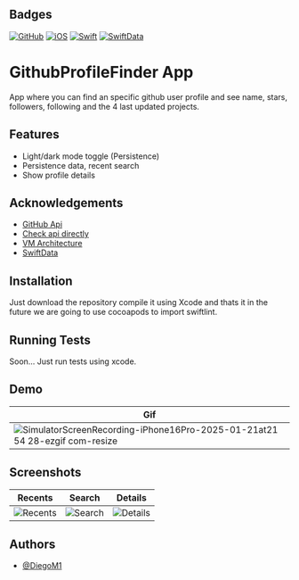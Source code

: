 ## Badges
[![GitHub](https://img.shields.io/badge/GitHub-gray.svg)](https://docs.github.com/en/rest?apiVersion=2022-11-28) [![iOS](https://img.shields.io/badge/iOS-white.svg)](https://developer.apple.com)   [![Swift](https://img.shields.io/badge/swift-orange.svg)](https://developer.apple.com/documentation/swift/)  [![SwiftData](https://img.shields.io/badge/swiftData-blue.svg)](https://developer.apple.com/xcode/swiftdata/)


# GithubProfileFinder App

App where you can find an specific github user profile and see name, stars, followers, following and the 4 last updated projects.



## Features

- Light/dark mode toggle (Persistence)
- Persistence data, recent search
- Show profile details


## Acknowledgements

 - [GitHub Api](https://docs.github.com/en/rest)
 - [Check api directly](https://api.github.com/users/DiegoM1)
 - [VM Architecture](https://betterprogramming.pub/swiftui-architecture-a-complete-guide-to-mv-pattern-approach-5f411eaaaf9e)
 - [SwiftData](https://developer.apple.com/xcode/swiftdata/)


## Installation

Just download the repository  compile it using Xcode and thats it in the future we are going to use cocoapods to import swiftlint.
## Running Tests

Soon... Just run tests using xcode.


## Demo
|Gif|
|-------|
|![SimulatorScreenRecording-iPhone16Pro-2025-01-21at21 54 28-ezgif com-resize](https://github.com/user-attachments/assets/943a7195-3a38-4955-afcd-ed5f04edac81)|



## Screenshots
| Recents | Search | Details |
|-------------------|---------|----------------|
|![Recents](https://github.com/user-attachments/assets/73268016-50ff-4cfc-91c5-8ae83fa9ee02)|![Search](https://github.com/user-attachments/assets/cbdcbefe-ac18-4ff7-9973-80ffd97dfe3e)|![Details](https://github.com/user-attachments/assets/ea6417e0-13b0-41f6-8dd5-3e91ee0e130d)|




## Authors

- [@DiegoM1](https://github.com/DiegoM1)
